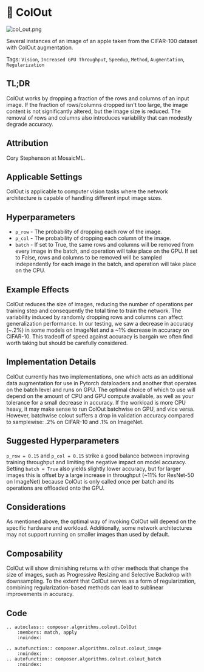 # 📢 ColOut

![col_out.png](https://storage.googleapis.com/docs.mosaicml.com/images/methods/col_out.png)

Several instances of an image of an apple taken from the CIFAR-100 dataset with ColOut augmentation.

Tags: `Vision`, `Increased GPU Throughput`, `Speedup`, `Method`, `Augmentation`, `Regularization`

## TL;DR

ColOut works by dropping a fraction of the rows and columns of an input image. If the fraction of rows/columns dropped isn't too large, the image content is not significantly altered, but the image size is reduced. The removal of rows and columns also introduces variability that can modestly degrade accuracy.

## Attribution

Cory Stephenson at MosaicML.

## Applicable Settings

ColOut is applicable to computer vision tasks where the network architecture is capable of handling different input image sizes.

## Hyperparameters

- `p_row` - The probability of dropping each row of the image.
- `p_col` - The probability of dropping each column of the image.
- `batch` - If set to True, the same rows and columns will be removed from every image in the batch, and operation will take place on the GPU. If set to False, rows and columns to be removed will be sampled independently for each image in the batch, and operation will take place on the CPU.

## Example Effects

ColOut reduces the size of images, reducing the number of operations per training step and consequently the total time to train the network. The variability induced by randomly dropping rows and columns can affect generalization performance. In our testing, we saw a decrease in accuracy (~.2%) in some models on ImageNet and a ~1% decrease in accuracy on CIFAR-10. This tradeoff of speed against accuracy is bargain we often find worth taking but should be carefully considered.

## Implementation Details

ColOut currently has two implementations, one which acts as an additional data augmentation for use in Pytorch dataloaders and another that operates on the batch level and runs on GPU. The optimal choice of which to use will depend on the amount of CPU and GPU compute available, as well as your tolerance for a small decrease in accuracy. If the workload is more CPU heavy, it may make sense to run ColOut batchwise on GPU, and vice versa. However, batchwise colout suffers a drop in validation accuracy compared to samplewise: .2% on CIFAR-10 and .1% on ImageNet.

## Suggested Hyperparameters

`p_row = 0.15` and `p_col = 0.15` strike a good balance between improving training throughput and limiting the negative impact on model accuracy. Setting `batch = True` also yields slightly lower accuracy, but for larger images this is offset by a large increase in throughput (~11% for ResNet-50 on ImageNet) because ColOut is only called once per batch and its operations are offloaded onto the GPU.

## Considerations

As mentioned above, the optimal way of invoking ColOut will depend on the specific hardware and workload. Additionally, some network architectures may not support running on smaller images than used by default.

## Composability

ColOut will show diminishing returns with other methods that change the size of images, such as Progressive Resizing and Selective Backdrop with downsampling. To the extent that ColOut serves as a form of regularization, combining regularization-based methods can lead to sublinear improvements in accuracy.

## Code

```{eval-rst}
.. autoclass:: composer.algorithms.colout.ColOut
    :members: match, apply
    :noindex:

.. autofunction:: composer.algorithms.colout.colout_image
    :noindex:
.. autofunction:: composer.algorithms.colout.colout_batch
    :noindex:
```

